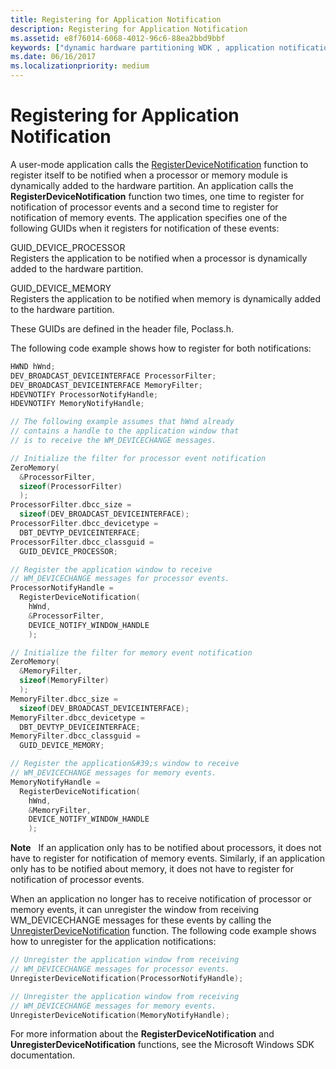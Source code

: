 ```yaml
---
title: Registering for Application Notification
description: Registering for Application Notification
ms.assetid: e8f76014-6068-4012-96c6-88ea2bbd9bbf
keywords: ["dynamic hardware partitioning WDK , application notification", "hardware partitioning WDK dynamic , application notification", "partitions WDK dynamic hardware , application notification", "application notification WDK dynamic hardware partitioning , registering", "notification WDK dynamic hardware partitioning , application", "registering for application notifications WDK dynamic hardware partitioning"]
ms.date: 06/16/2017
ms.localizationpriority: medium
---
```


# Registering for Application Notification


A user-mode application calls the [RegisterDeviceNotification](https://go.microsoft.com/fwlink/p/?linkid=97892) function to register itself to be notified when a processor or memory module is dynamically added to the hardware partition. An application calls the **RegisterDeviceNotification** function two times, one time to register for notification of processor events and a second time to register for notification of memory events. The application specifies one of the following GUIDs when it registers for notification of these events:

<a href="" id="guid-device-processor"></a>GUID\_DEVICE\_PROCESSOR  
Registers the application to be notified when a processor is dynamically added to the hardware partition.

<a href="" id="guid-device-memory"></a>GUID\_DEVICE\_MEMORY  
Registers the application to be notified when memory is dynamically added to the hardware partition.

These GUIDs are defined in the header file, Poclass.h.

The following code example shows how to register for both notifications:

```cpp
HWND hWnd;
DEV_BROADCAST_DEVICEINTERFACE ProcessorFilter;
DEV_BROADCAST_DEVICEINTERFACE MemoryFilter;
HDEVNOTIFY ProcessorNotifyHandle;
HDEVNOTIFY MemoryNotifyHandle;

// The following example assumes that hWnd already
// contains a handle to the application window that
// is to receive the WM_DEVICECHANGE messages.

// Initialize the filter for processor event notification
ZeroMemory(
  &ProcessorFilter,
  sizeof(ProcessorFilter)
  );
ProcessorFilter.dbcc_size =
  sizeof(DEV_BROADCAST_DEVICEINTERFACE);
ProcessorFilter.dbcc_devicetype =
  DBT_DEVTYP_DEVICEINTERFACE;
ProcessorFilter.dbcc_classguid =
  GUID_DEVICE_PROCESSOR;

// Register the application window to receive
// WM_DEVICECHANGE messages for processor events.
ProcessorNotifyHandle =
  RegisterDeviceNotification(
    hWnd,
    &ProcessorFilter,
    DEVICE_NOTIFY_WINDOW_HANDLE
    );

// Initialize the filter for memory event notification
ZeroMemory(
  &MemoryFilter,
  sizeof(MemoryFilter)
  );
MemoryFilter.dbcc_size =
  sizeof(DEV_BROADCAST_DEVICEINTERFACE);
MemoryFilter.dbcc_devicetype =
  DBT_DEVTYP_DEVICEINTERFACE;
MemoryFilter.dbcc_classguid =
  GUID_DEVICE_MEMORY;

// Register the application&#39;s window to receive
// WM_DEVICECHANGE messages for memory events.
MemoryNotifyHandle =
  RegisterDeviceNotification(
    hWnd,
    &MemoryFilter,
    DEVICE_NOTIFY_WINDOW_HANDLE
    );
```

**Note**   If an application only has to be notified about processors, it does not have to register for notification of memory events. Similarly, if an application only has to be notified about memory, it does not have to register for notification of processor events.

 

When an application no longer has to receive notification of processor or memory events, it can unregister the window from receiving WM\_DEVICECHANGE messages for these events by calling the [UnregisterDeviceNotification](https://go.microsoft.com/fwlink/p/?linkid=97893) function. The following code example shows how to unregister for the application notifications:

```cpp
// Unregister the application window from receiving
// WM_DEVICECHANGE messages for processor events.
UnregisterDeviceNotification(ProcessorNotifyHandle);

// Unregister the application window from receiving
// WM_DEVICECHANGE messages for memory events.
UnregisterDeviceNotification(MemoryNotifyHandle);
```

For more information about the **RegisterDeviceNotification** and **UnregisterDeviceNotification** functions, see the Microsoft Windows SDK documentation.

 

 





